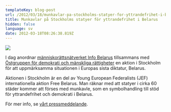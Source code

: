 ```yaml
---
templateKey: blog-post
url: /2012/03/18/munkavlar-pa-stockholms-statyer-for-yttrandefrihet-i-belarus
title: Munkavlar på Stockholms statyer för yttrandefrihet i Belarus
hidden: false
language: sv
date: 2012-03-18T08:26:38.819Z
---
```

![](/uploads/belarus2.jpg)

I dag anordnar [människorättsnätverket Info Belarus](http://www.infobelarus.nu) tillsammans med [Östgruppen för demokrati och mänskliga rättigheter](http://www.ostgruppen.se) en aktion i Stockholm för att uppmärksamma situationen i Europas sista diktatur, Belarus.

Aktionen i Stockholm är en del av Young European Federalists (JEF) internationella aktion Free Belarus. Man räknar med att statyer i cirka 60 städer kommer att förses med munkavle, som en symbolhandling till stöd för yttrandefrihet och demokrati i Belarus.

För mer info, se [vårt pressmeddelande](http://www.mynewsdesk.com/se/view/pressrelease/munkavlar-paa-stockholms-statyer-foer-yttrandefrihet-i-belarus-742731).
